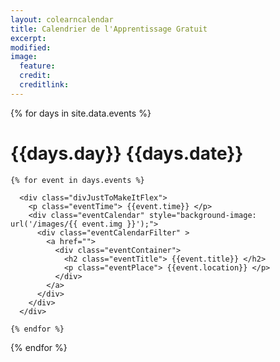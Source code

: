 ```yaml
---
layout: colearncalendar
title: Calendrier de l'Apprentissage Gratuit
excerpt:
modified:
image:
  feature:
  credit:
  creditlink:
---
```


  {% for days in site.data.events %}


<h1 class="eventDay">{{days.day}}  <span class="eventDate" > {{days.date}}</span> </h1>



 <div class="calendarContainer" >


    {% for event in days.events %}

      <div class="divJustToMakeItFlex">
        <p class="eventTime"> {{event.time}} </p>
        <div class="eventCalendar" style="background-image: url('/images/{{ event.img }}');">
          <div class="eventCalendarFilter" >
            <a href="">
              <div class="eventContainer">
                <h2 class="eventTitle"> {{event.title}} </h2>
                <p class="eventPlace"> {{event.location}} </p>
              </div>
            </a>
          </div>
        </div>
      </div>

    {% endfor %}

 </div>

{% endfor %}
